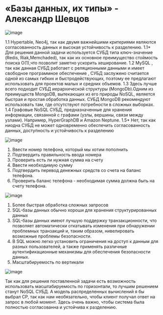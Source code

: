 # «Базы данных, их типы» - Александр Шевцов
![image](https://github.com/aztecprod/Database/assets/25949605/1336fe0a-66d1-40d7-99b0-e69590d8a0f7)

1.1	Hypertable, Neo4j, так как двумя важнейшими критериями являются согласованность данных и высокая устойчивость к разделению.
1.1* Для решения данной задачи используется СУБД типа ключ-значение (Redis, Riak,Memchaded), так как их основное преимущество стоймость поиска О(1),что позволит заметно ускорить хеширование.
1.2 MySQL , так как данная СУБД работает с реляционными данными и имеет свободное программное обеспечение , СУБД заслужено считается одной из самых гибких и быстродействующих, поэтому ее предлагают использовать для проектов малых и средних объемов.
1.3 Здесь лучше всего подходит СУБД иерархической структуры (MongoDb).Одним из преимуществ MongoDB, вытекающих из его природы NoSQL, является быстрая и простая обработка данных. СУБД MongoDB рекомендуют использовать там, где отсутствуют потребности в сложных выборках.
1.4 Графовые NoSQL СУБД, предназначенные для хранения информации, связанной с графами (узлы, вершины, связи между узлами). Например, HyperGraphDB и Amazon Neptune.
1.5* Нет, так как ниодна СУБД не может одновременно обеспечить согласованность данных, доступность и устойчивость к разделению

![image](https://github.com/aztecprod/Database/assets/25949605/ef59dd42-80cf-4e19-b54e-4fcd81734a1f)
1) Ввести номер телефона, который мы хотим пополнить 
2) Подтвердить правильность ввода номера
3) Проверить есть ли нужная сумма на счету
4) Ввести необходимую сумму 
5) Подтвердить перевод денежных средств со счета на баланс телефона.
6) Проверить баланс телефона - необходимая сумма должна быть на счету телефона.

![image](https://github.com/aztecprod/Database/assets/25949605/c5683abc-f4d5-46e0-bc98-9ffa0c49ea09)
1) Более быстрая обработка сложных запросов
2)  SQL-базы данных обычно хороши для хранения структурированных данных
3) SQL-базы данных имеют лучшую поддержку транзакционности, что позволяет автоматически откатывать изменения при обнаружении проблемных транзакций и, таким образом, нивелировать возможные проблемы безопасности.
4) В SQL можно легко установить ограничения на доступ к данным для разных пользователей, а также применять различные аутентификационные механизмы для обеспечения безопасности данных.
5) Масштабируемость по вертикали

![image](https://github.com/aztecprod/Database/assets/25949605/38d545ba-dfa7-4f88-9a83-e159566d56eb)

Так как для решения поставленной задачи есть возможность использовать масштабируемость по горизонтали, то лучшим решением станут NoSQL СУБД. А модель распределенных вычислений я бы выбрал CP, так как нам необязательно, чтобы клиент получал ответ на запрос в любой момент. Здесь очень важно, чтобы система была полностью согласованна и устойчива к разделению.
